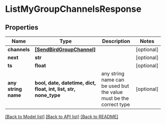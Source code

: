 # ListMyGroupChannelsResponse


## Properties
Name | Type | Description | Notes
------------ | ------------- | ------------- | -------------
**channels** | [**[SendBirdGroupChannel]**](SendBirdGroupChannel.md) |  | [optional] 
**next** | **str** |  | [optional] 
**ts** | **float** |  | [optional] 
**any string name** | **bool, date, datetime, dict, float, int, list, str, none_type** | any string name can be used but the value must be the correct type | [optional]

[[Back to Model list]](../README.md#documentation-for-models) [[Back to API list]](../README.md#documentation-for-api-endpoints) [[Back to README]](../README.md)



